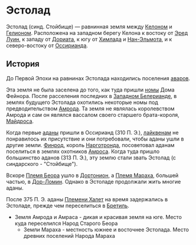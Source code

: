 # Эстолад

Эстолад (синд. Стойбище) — равнинная земля между [Келоном](Келон.md) и
[Гелионом](Гелион.md). Расположена на западном берегу Келона к востоку от
[Эред Луин](Синие%20Горы.md), к западу от [Дориата](Дориат.md), к югу от
[Химлада](Химлад.md) и [Нан-Эльмота](Нан-Эльмот.md), и к северо-востоку от
[Оссирианда](Оссирианд.md).

## История

До Первой Эпохи на равнинах Эстолада находились поселения [аваров](Народы/авары.md).

Эта земля не была заселена до того, как туда пришли [номы](Народы/номы.md) Дома
Фейнора. После расселения последних в [Западном Белерианде](Западный%20Белерианд.md),
в землях будущего Эстолада охотились некоторые номы под предводительством
[Амрода](Личности/Амрод.md). Та земля не являлась королевством Амрода и сам он являлся
вассалом своего старшего брата-короля, [Майдроса](Личности/Майдрос.md).

Когда первые [аданы](Народы/аданы.md) пришли в Оссирианд (310 П. Э.),
[лайквенам](Народы/лайкены.md) не понравилось их присутствие и они потребовали, чтобы
аданы ушли в другие земли. [Финрод](Личности/Финрод.md), король [Нарготронда](Нарготронд.md),
посоветовал аданам поселиться в землях охотников [Амроса](Личности/Амрос.md). Когда туда
пришло большинство аданов (313 П. Э.), эту землю стали звать Эстолад (с
синдарского - "Стойбище").

Вскоре [Племя Беора](Народы/беорлинги.md) ушло в [Дортонион](Дортонион.md), а
[Племя Мараха](Народы/марахлинги.md), большей частью, в [Дор-Ломин](Дор-Ломин.md).
Однако в Эстоладе продолжали жить многие аданы.

После 375 П. Э. аданы [Племени Халет](Народы/халетлинги.md) на время задержались в
Эстоладе, прежде чем переселиться в [Бретиль](Бретиль.md).

*   Земля Амрода и Амраса - дикая и красивая земля на юге. Место куда
    переселился Народ Старого Беора
    *   Земли Мараха - местность южнее и восточнее Эстолада. Место древних
        поселений Народа Мараха 
